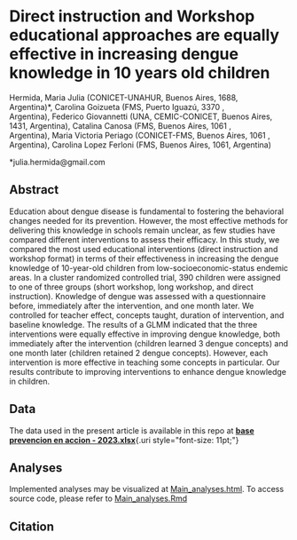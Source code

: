 # **Direct instruction and Workshop educational approaches are equally effective in increasing dengue knowledge in 10 years old children**

Hermida, Maria Julia (CONICET-UNAHUR, Buenos Aires, 1688, Argentina)\*, Carolina Goizueta (FMS, Puerto Iguazú, 3370 , Argentina), Federico Giovannetti (UNA, CEMIC-CONICET, Buenos Aires, 1431, Argentina), Catalina Canosa (FMS, Buenos Aires, 1061 , Argentina), Maria Victoria Periago (CONICET-FMS, Buenos Aires, 1061 , Argentina), Carolina Lopez Ferloni (FMS, Buenos Aires, 1061, Argentina)

\*julia.hermida\@gmail.com

## Abstract

Education about dengue disease is fundamental to fostering the behavioral changes needed for its prevention. However, the most effective methods for delivering this knowledge in schools remain unclear, as few studies have compared different interventions to assess their efficacy. In this study, we compared the most used educational interventions (direct instruction and workshop format) in terms of their effectiveness in increasing the dengue knowledge of 10-year-old children from low-socioeconomic-status endemic areas. In a cluster randomized controlled trial, 390 children were assigned to one of three groups (short workshop, long workshop, and direct instruction). Knowledge of dengue was assessed with a questionnaire before, immediately after the intervention, and one month later. We controlled for teacher effect, concepts taught, duration of intervention, and baseline knowledge. The results of a GLMM indicated that the three interventions were equally effective in improving dengue knowledge, both immediately after the intervention (children learned 3 dengue concepts) and one month later (children retained 2 dengue concepts). However, each intervention is more effective in teaching some concepts in particular. Our results contribute to improving interventions to enhance dengue knowledge in children.

## Data

The data used in the present article is available in this repo at [**base prevencion en accion - 2023.xlsx**](https://github.com/FedeGiovannetti/Hermida-et-al-2025/blob/master/base%20prevencion%20en%20accion%20-%202023.xlsx){.uri style="font-size: 11pt;"}

## Analyses

Implemented analyses may be visualized at [Main_analyses.html](https://htmlpreview.github.io/?https://github.com/FedeGiovannetti/Hermida-et-al-2025/blob/master/Main_analyses.html). To access source code, please refer to [Main_analyses.Rmd](https://github.com/FedeGiovannetti/Hermida-et-al-2025/blob/master/Main_analyses.Rmd)

## Citation
